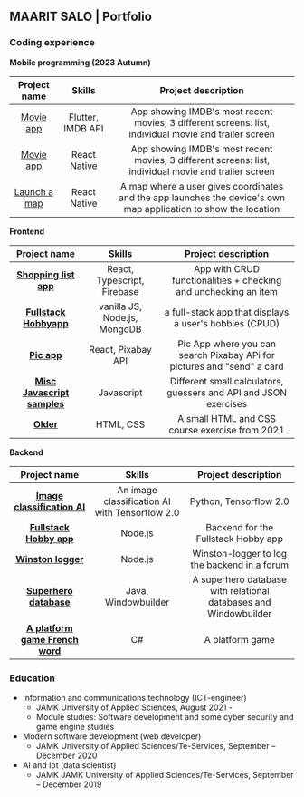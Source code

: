 ## MAARIT SALO | Portfolio

### Coding experience

**Mobile programming (2023 Autumn)**  

| Project name | Skills | Project description | 
|:-------------:|:------:|:-------:|
| [Movie app]() | Flutter, IMDB API | App showing IMDB's most recent movies, 3 different screens: list, individual movie and trailer screen |
| [Movie app]() | React Native| App showing IMDB's most recent movies, 3 different screens: list, individual movie and trailer screen |
| [Launch a map]() | React Native| A map where a user gives coordinates and the app launches the device's own map application to show the location |


 **Frontend** 

| Project name | Skills | Project description | 
|:-------------:|:------:|:-------:|
|[**Shopping list app**](https://github.com/vihervirveli/portfolio/tree/master/Typescript/shoppinglist-app) | React, Typescript, Firebase| App with CRUD functionalities + checking and unchecking an item |
| [**Fullstack Hobbyapp**](https://github.com/vihervirveli/Fullstack-HobbyApp) | vanilla JS, Node.js, MongoDB | a full-stack app that displays a user's hobbies (CRUD) |
| [**Pic app**](https://github.com/vihervirveli/pic-app)| React, Pixabay API | Pic App where you can search Pixabay APi for pictures and "send" a card |
| [**Misc Javascript samples**](https://github.com/vihervirveli/portfolio/tree/master/Javascript) | Javascript | Different small calculators, guessers and API and JSON exercises |
| [**Older**](https://github.com/vihervirveli/portfolio/tree/master/HTMLjaCSS) | HTML, CSS | A small HTML and CSS course exercise from 2021 |   


 **Backend**
 
| Project name | Skills | Project description | 
|:-------------:|:---------:|:---------:|
| [**Image classification AI**](https://github.com/vihervirveli/portfolio/tree/master/AI_and_Python/Python_ImageClassificationFaceRecognition)| An image classification AI with Tensorflow 2.0 | Python, Tensorflow 2.0 | Distinguishes between pictures with 1 face or several or none |
| [**Fullstack Hobby app**](https://github.com/vihervirveli/Fullstack-HobbyApp/tree/main/backend) | Node.js | Backend for the Fullstack Hobby app |
|  [**Winston logger**](https://github.com/vihervirveli/WiableNode/blob/master/routes/api/articles.js)| Node.js | Winston-logger to log the backend in a forum |
| [**Superhero database**](https://github.com/vihervirveli/portfolio/tree/master/Java)| Java, Windowbuilder | A superhero database with relational databases and Windowbuilder |
| [**A platform game French word**](https://github.com/vihervirveli/portfolio/tree/master/C%23)  | C# | A platform game |

### Education

* Information and communications technology (ICT-engineer)
    * JAMK University of Applied Sciences, August 2021 -
    * Module studies: Software development and some cyber security and game engine studies
* Modern software development (web developer)
    * JAMK University of Applied Sciences/Te-Services, September – December 2020  
* AI and Iot (data scientist)
    * JAMK JAMK University of Applied Sciences/Te-Services, September – December 2019
